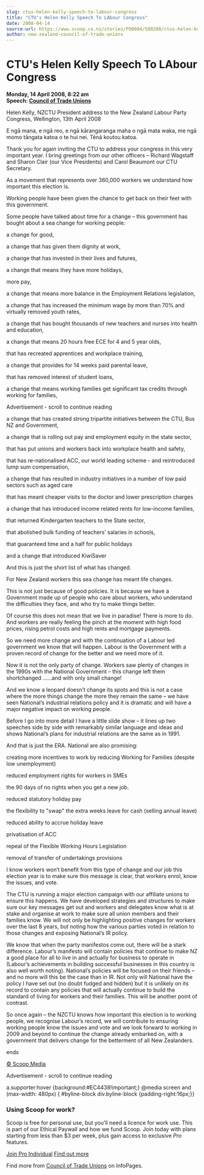 ```yaml
---
slug: ctus-helen-kelly-speech-to-labour-congress
title: "CTU's Helen Kelly Speech To LAbour Congress"
date: 2008-04-14
source-url: https://www.scoop.co.nz/stories/PO0804/S00208/ctus-helen-kelly-speech-to-labour-congress.htm
author: new-zealand-council-of-trade-unions
---
```

CTU's Helen Kelly Speech To LAbour Congress
===========================================

**Monday, 14 April 2008, 8:22 am**  
**Speech: [Council of Trade Unions](https://info.scoop.co.nz/Council_of_Trade_Unions)**

  
Helen Kelly, NZCTU President address to the New Zealand Labour Party Congress, Wellington, 13th April 2008

E ngā mana, e ngā reo, e ngā kārangaranga maha o ngā mata waka, me ngā momo tāngata katoa o te hui nei. Tēnā koutou katoa.

Thank you for again inviting the CTU to address your congress in this very important year. I bring greetings from our other officers – Richard Wagstaff and Sharon Clair (our Vice Presidents) and Carol Beaumont our CTU Secretary.

As a movement that represents over 360,000 workers we understand how important this election is.

Working people have been given the chance to get back on their feet with this government.

Some people have talked about time for a change – this government has bought about a sea change for working people:

a change for good,

a change that has given them dignity at work,

a change that has invested in their lives and futures,

a change that means they have more holidays,

more pay,

a change that means more balance in the Employment Relations legislation,

a change that has increased the minimum wage by more than 70% and virtually removed youth rates,

a change that has bought thousands of new teachers and nurses into health and education,

a change that means 20 hours free ECE for 4 and 5 year olds,

that has recreated apprentices and workplace training,

a change that provides for 14 weeks paid parental leave,

that has removed interest of student loans,

a change that means working families get significant tax credits through working for families,

Advertisement - scroll to continue reading





a change that has created strong tripartite initiatives between the CTU, Bus NZ and Government,

a change that is rolling out pay and employment equity in the state sector,

that has put unions and workers back into workplace health and safety,

that has re-nationalised ACC, our world leading scheme - and reintroduced lump sum compensation,

a change that has resulted in industry initiatives in a number of low paid sectors such as aged care

that has meant cheaper visits to the doctor and lower prescription charges

a change that has introduced income related rents for low-income families,

that returned Kindergarten teachers to the State sector,

that abolished bulk funding of teachers’ salaries in schools,

that guaranteed time and a half for public holidays

and a change that introduced KiwiSaver

And this is just the short list of what has changed.

For New Zealand workers this sea change has meant life changes.

This is not just because of good policies. It is because we have a Government made up of people who care about workers, who understand the difficulties they face, and who try to make things better.

Of course this does not mean that we live in paradise! There is more to do. And workers are really feeling the pinch at the moment with high food prices, rising petrol costs and high rents and mortgage payments.

So we need more change and with the continuation of a Labour led government we know that will happen. Labour is the Government with a proven record of change for the better and we need more of it.

Now it is not the only party of change. Workers saw plenty of changes in the 1990s with the National Government – this change left them shortchanged ……and with only small change!

And we know a leopard doesn’t change its spots and this is not a case where the more things change the more they remain the same – we have seen National’s industrial relations policy and it is dramatic and will have a major negative impact on working people.

Before I go into more detail I have a little slide show – it lines up two speeches side by side with remarkably similar language and ideas and shows National’s plans for industrial relations are the same as in 1991.

And that is just the ERA. National are also promising:

creating more incentives to work by reducing Working for Families (despite low unemployment)

reduced employment rights for workers in SMEs

the 90 days of no rights when you get a new job.

reduced statutory holiday pay

the flexibility to "swap" the extra weeks leave for cash (selling annual leave)

reduced ability to accrue holiday leave

privatisation of ACC

repeal of the Flexible Working Hours Legislation

removal of transfer of undertakings provisions

I know workers won’t benefit from this type of change and our job this election year is to make sure this message is clear, that workers enrol, know the issues, and vote.

The CTU is running a major election campaign with our affiliate unions to ensure this happens. We have developed strategies and structures to make sure our key messages get out and workers and delegates know what is at stake and organise at work to make sure all union members and their families know. We will not only be highlighting positive changes for workers over the last 8 years, but noting how the various parties voted in relation to those changes and exposing National’s IR policy.

We know that when the party manifestos come out, there will be a stark difference. Labour’s manifesto will contain policies that continue to make NZ a good place for all to live in and actually for business to operate in (Labour’s achievements in building successful businesses in this country is also well worth noting). National’s policies will be focused on their friends – and no more will this be the case than in IR. Not only will National have the policy I have set out (no doubt fudged and hidden) but it is unlikely on its record to contain any policies that will actually continue to build the standard of living for workers and their families. This will be another point of contrast.

So once again – the NZCTU knows how important this election is to working people, we recognise Labour’s record, we will contribute to ensuring working people know the issues and vote and we look forward to working in 2009 and beyond to continue the change already embarked on, with a government that delivers change for the betterment of all New Zealanders.

  
ends

[© Scoop Media](http://www.scoop.co.nz/about/terms.html)  

Advertisement - scroll to continue reading



a.supporter:hover {background:#EC4438!important;} @media screen and (max-width: 480px) { #byline-block div.byline-block {padding-right:16px;}}

### Using Scoop for work?

Scoop is free for personal use, but you’ll need a licence for work use. This is part of our Ethical Paywall and how we fund Scoop. Join today with plans starting from less than $3 per week, plus gain access to exclusive _Pro_ features.  
  
[Join Pro Individual](https://pro.scoop.co.nz/Individual/?from=ProIn24) [Find out more](https://pro.scoop.co.nz/using-scoop-for-work/?from=ProIn24)

Find more from [Council of Trade Unions](https://info.scoop.co.nz/Council_of_Trade_Unions) on InfoPages.